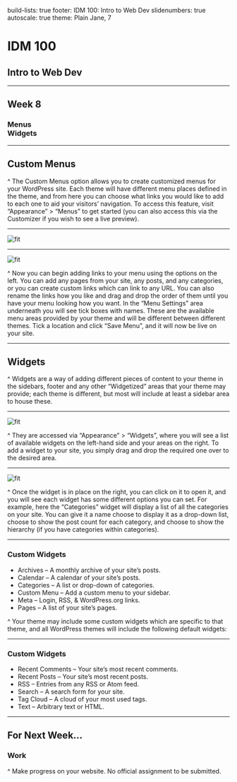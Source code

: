 build-lists: true
footer: IDM 100: Intro to Web Dev
slidenumbers: true
autoscale: true
theme: Plain Jane, 7

# IDM 100
## Intro to Web Dev

---

## Week 8

### Menus<br>Widgets

---

## Custom Menus

^ The Custom Menus option allows you to create customized menus for your WordPress site. Each theme will have different menu places defined in the theme, and from here you can choose what links you would like to add to each one to aid your visitors’ navigation. To access this feature, visit “Appearance” > “Menus” to get started (you can also access this via the Customizer if you wish to see a live preview).

---

![fit](http://digm.drexel.edu/crs/IDM100/presentations/images/07-wordpress-menus-widgets.003.jpg)

---

![fit](http://digm.drexel.edu/crs/IDM100/presentations/images/07-wordpress-menus-widgets.004.jpg)

^ Now you can begin adding links to your menu using the options on the left. You can add any pages from your site, any posts, and any categories, or you can create custom links which can link to any URL. You can also rename the links how you like and drag and drop the order of them until you have your menu looking how you want. In the “Menu Settings” area underneath you will see tick boxes with names. These are the available menu areas provided by your theme and will be different between different themes. Tick a location and click “Save Menu”, and it will now be live on your site.

---

## Widgets

^ Widgets are a way of adding different pieces of content to your theme in the sidebars, footer and any other “Widgetized” areas that your theme may provide; each theme is different, but most will include at least a sidebar area to house these.

---

![fit](http://digm.drexel.edu/crs/IDM100/presentations/images/07-wordpress-menus-widgets.006.jpg)

^ They are accessed via “Appearance” > “Widgets”, where you will see a list of available widgets on the left-hand side and your areas on the right. To add a widget to your site, you simply drag and drop the required one over to the desired area.

---

![fit](http://digm.drexel.edu/crs/IDM100/presentations/images/07-wordpress-menus-widgets.007.jpg)

^ Once the widget is in place on the right, you can click on it to open it, and you will see each widget has some different options you can set. For example, here the “Categories” widget will display a list of all the categories on your site. You can give it a name choose to display it as a drop-down list, choose to show the post count for each category, and choose to show the hierarchy (if you have categories within categories).

---

### Custom Widgets

- Archives – A monthly archive of your site’s posts.
- Calendar – A calendar of your site’s posts.
- Categories – A list or drop-down of categories.
- Custom Menu – Add a custom menu to your sidebar.
- Meta – Login, RSS, & WordPress.org links.
- Pages – A list of your site’s pages.

^ Your theme may include some custom widgets which are specific to that theme, and all WordPress themes will include the following default widgets:

---

### Custom Widgets

- Recent Comments – Your site’s most recent comments.
- Recent Posts – Your site’s most recent posts.
- RSS – Entries from any RSS or Atom feed.
- Search – A search form for your site.
- Tag Cloud – A cloud of your most used tags.
- Text – Arbitrary text or HTML.

---

## For Next Week...

### Work

^ Make progress on your website. No official assignment to be submitted.
